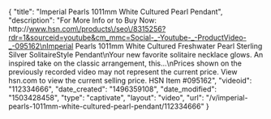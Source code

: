 {
    "title": "Imperial Pearls 1011mm White Cultured Pearl Pendant",
    "description": "For More Info or to Buy Now: http:\/\/www.hsn.com\/products\/seo\/8315256?rdr=1&sourceid=youtube&cm_mmc=Social-_-Youtube-_-ProductVideo-_-095162\nImperial Pearls 1011mm White Cultured Freshwater Pearl Sterling Silver SolitaireStyle Pendant\nYour new favorite solitaire necklace glows. An inspired take on the classic arrangement, this...\nPrices shown on the previously recorded video may not represent the current price.  View hsn.com to view the current selling price. HSN Item #095162",
    "videoid": "112334666",
    "date_created": "1496359108",
    "date_modified": "1503428458",
    "type": "captivate",
    "layout": "video",
    "url": "\/v\/imperial-pearls-1011mm-white-cultured-pearl-pendant\/112334666"
}
